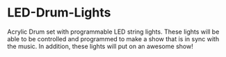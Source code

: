 # LED-Drum-Lights
Acrylic Drum set with programmable LED string lights. These lights will be able to be controlled and programmed to make a show that is in sync with the music.
In addition, these lights will put on an awesome show!
